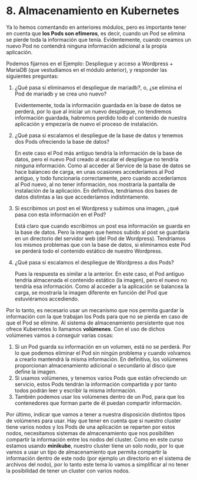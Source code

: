 # 8. Almacenamiento en Kubernetes

Ya lo hemos comentando en anteriores módulos, pero es importante tener en cuenta que **los Pods son efímeros**, es decir, cuando un Pod se elimina se pierde toda la información que tenía. Evidentemente, cuando creamos un nuevo Pod no contendrá ninguna información adicional a la propia aplicación.

Podemos fijarnos en el Ejemplo: Despliegue y acceso a Wordpress + MariaDB (que vestudiamos en el módulo anterior), y responder las siguientes preguntas:

1.  ¿Qué pasa si eliminamos el despliegue de mariadb?, o, ¿se elimina el Pod de mariadb y se crea uno nuevo?

    Evidentemente, toda la información guardada en la base de datos se perderá, por lo que al iniciar un nuevo despliegue, no tendremos información guardada, habremos perdido todo el contenido de nuestra aplicación y empezaría de nuevo el proceso de instalación.
2.  ¿Qué pasa si escalamos el despliegue de la base de datos y tenemos dos Pods ofreciendo la base de datos?

    En este caso el Pod más antiguo tendría la información de la base de datos, pero el nuevo Pod creado al escalar el despliegue no tendría ninguna información. Como al acceder al Service de la base de datos se hace balanceo de carga, en unas ocasiones accederíamos al Pod antiguo, y todo funcionaría correctamente, pero cuando accederíamos al Pod nuevo, al no tener información, nos mostraría la pantalla de instalación de la aplicación. En definitiva, tendríamos dos bases de datos distintas a las que accederíamos indistintamente.
3.  Si escribimos un post en el Wordpress y subimos una imagen, ¿qué pasa con esta información en el Pod?

    Está claro que cuando escribimos un post esa información se guarda en la base de datos. Pero la imagen que hemos subido al post se guardaría en un directorio del servidor web (del Pod de Wordpress). Tendríamos los mismos problemas que con la base de datos, si eliminamos este Pod se perderá todo el contenido estático de nuestro Wordpress.
4.  ¿Qué pasa si escalamos el despliegue de Wordpress a dos Pods?

    Pues la respuesta es similar a la anterior. En este caso, el Pod antiguo tendría almacenada el contenido estático (la imagen), pero el nuevo no tendría esa información. Como al acceder a la aplicación se balancea la carga, se mostraría la imagen diferente en función del Pod que estuviéramos accediendo.

Por lo tanto, es necesario usar un mecanismo que nos permita guardar la información con la que trabajan los Pods para que no se pierda en caso de que el Pod se elimine. Al sistema de almacenamiento persistente que nos ofrece Kubernetes lo llamamos **volúmenes**. Con el uso de dichos volúmenes vamos a conseguir varias cosas:

1. Si un Pod guarda su información en un volumen, está no se perderá. Por lo que podemos eliminar el Pod sin ningún problema y cuando volvamos a crearlo mantendrá la misma información. En definitiva, los volúmenes proporcionan almacenamiento adicional o secundario al disco que define la imagen.
2. Si usamos volúmenes, y tenemos varios Pods que están ofreciendo un servicio, estos Pods tendrán la información compartida y por tanto todos podrán leer y escribir la misma información.
3. También podemos usar los volúmenes dentro de un Pod, para que los contenedores que forman parte de él puedan compartir información.

Por último, indicar que vamos a tener a nuestra disposición distintos tipos de volúmenes para usar. Hay que tener en cuenta que si nuestro cluster tiene varios nodos y los Pods de una aplicación se reparten por estos nodos, necesitamos sistemas de almacenamiento que nos posibiliten compartir la información entre los nodos del cluster. Como en este curso estamos usando **minikube**, nuestro cluster tiene un solo nodo, por lo que vamos a usar un tipo de almacenamiento que permita compartir la información dentro de este nodo (por ejemplo un directorio en el sistema de archivos del nodo), por lo tanto este tema lo vamos a simplificar al no tener la posibilidad de tener un cluster con varios nodos.
